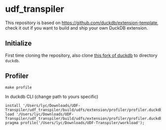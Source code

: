 # udf_transpiler

This repository is based on https://github.com/duckdb/extension-template, check it out if you want to build and ship your own DuckDB extension.

## Initialize
First time cloning the repository, also clone [this fork of duckdb](https://github.com/hkulyc/duckdb) to directory `duckdb`.

## 

## Profiler

```
make profile
```

In duckdb CLI (change path to yours specific)

```
install '/Users/lyc/Downloads/UDF-Transpiler/udf_transpiler/build/udfs/extension/profiler/profiler.duckdb_extension';
load '/Users/lyc/Downloads/UDF-Transpiler/udf_transpiler/build/udfs/extension/profiler/profiler.duckdb_extension';
pragma profile('/Users/lyc/Downloads/UDF-Transpiler/workload');
```

